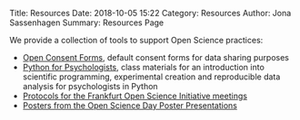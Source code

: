 Title: Resources
Date: 2018-10-05 15:22
Category: Resources
Author: Jona Sassenhagen
Summary: Resources Page

We provide a collection of tools to support Open Science practices:

- [Open Consent Forms]({filename}/resources/consent_forms.md), default consent forms 
for data sharing purposes
- [Python for 
Psychologists](https://github.com/jona-sassenhagen/python_for_psychologists), class 
materials for an introduction into scientific programming, experimental creation and 
reproducible data analysis for psychologists in Python
- [Protocols for the Frankfurt Open Science Initiative meetings]({filename}/resources/protocols.md)
- [Posters from the Open Science Day Poster Presentations]({filename}/resources/osd_posters.md)


